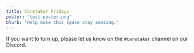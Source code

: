 ```yaml
---
title: Caretaker Fridays
poster: "test-poster.png"
blurb: "Help make this space stay amazing."
---
```


If you want to turn up, please let us know on the `#caretaker` channel on our Discord.